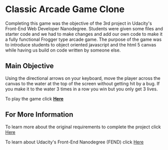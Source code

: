 



# Classic Arcade Game Clone

Completing this game was the objective of the 3rd project in
Udacity's Front-End Web Developer Nanodegree.  Students were given
some files and starter code and we had to make changes and add our own code to 
make it a fully functional Frogger type arcade game.  The purpose of 
the game was to introduce students to object oriented javascript and
the html 5 canvas while having us build on code written by someone else.


## Main Objective

Using the directional arrows on your keyboard, move the player across the canvas
to the water at the top of the screen without getting hit by a bug.  If you make it to the water 3 times in a row you win but you only get 3 lives.

To play the game click **<a href="http://joeyl10.github.io/frontend-nanodegree-arcade-game/">Here</a>**



## For More Information

To learn more about the original requirements to complete the project click <a href="https://docs.google.com/document/d/1v01aScPjSWCCWQLIpFqvg3-vXLH2e8_SZQKC8jNO0Dc/pub">Here</a>

To learn about Udacity's Front-End Nanodegree (FEND) click <a href="https://www.udacity.com/course/front-end-web-developer-nanodegree--nd001">Here</a>


